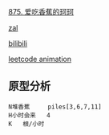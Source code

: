 [875. 爱吃香蕉的珂珂](    https://leetcode-cn.com/problems/koko-eating-bananas/)

[zal](https://github.com/azl397985856/leetcode/blob/master/problems/875.koko-eating-bananas.md)


[bilibili]()

[leetcode animation](https://github.com/MisterBooo/LeetCodeAnimation)

## 原型分析
    N堆香蕉     piles[3,6,7,11]
    H小时会来   4
    K   根/小时